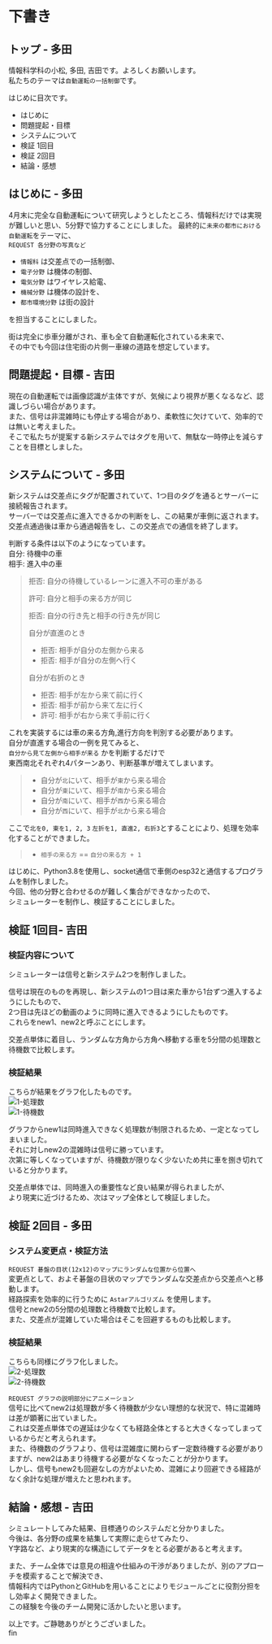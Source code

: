 # 下書き

## トップ - 多田
情報科学科の小松, 多田, 吉田です。よろしくお願いします。  
私たちのテーマは`自動運転の一括制御`です。

はじめに目次です。  
- はじめに
- 問題提起・目標
- システムについて
- 検証 1回目
- 検証 2回目
- 結論・感想


## はじめに - 多田
4月末に完全な自動運転について研究しようとしたところ、情報科だけでは実現が難しいと思い、5分野で協力することにしました。
最終的に`未来の都市における自動運転`をテーマに、  
`REQUEST 各分野の写真など`  
- `情報科` は交差点での一括制御、
- `電子分野` は機体の制御、
- `電気分野` はワイヤレス給電、
- `機械分野` は機体の設計を、
- `都市環境分野` は街の設計

を担当することにしました。  

街は完全に歩車分離がされ、車も全て自動運転化されている未来で、  
その中でも今回は住宅街の片側一車線の道路を想定しています。  


## 問題提起・目標 - 吉田
現在の自動運転では画像認識が主体ですが、気候により視界が悪くなるなど、認識しづらい場合があります。  
また、信号は非混雑時にも停止する場合があり、柔軟性に欠けていて、効率的では無いと考えました。  
そこで私たちが提案する新システムではタグを用いて、無駄な一時停止を減らすことを目標としました。  


## システムについて - 多田
新システムは交差点にタグが配置されていて、1つ目のタグを通るとサーバーに接続報告されます。  
サーバーでは交差点に進入できるかの判断をし、この結果が車側に返されます。  
交差点通過後は車から通過報告をし、この交差点での通信を終了します。  

判断する条件は以下のようになっています。  
自分: 待機中の車  
相手: 進入中の車  
> 拒否: 自分の待機しているレーンに進入不可の車がある  
> 
> 許可: 自分と相手の来る方が同じ  
> 
> 拒否: 自分の行き先と相手の行き先が同じ  
>  
> 自分が直進のとき
> - 拒否: 相手が自分の左側から来る  
> - 拒否: 相手が自分の左側へ行く  
> 
> 自分が右折のとき
> - 拒否: 相手が左から来て前に行く
> - 拒否: 相手が前から来て左に行く
> - 許可: 相手が右から来て手前に行く

これを実装するには車の来る方角,進行方向を判別する必要があります。  
自分が直進する場合の一例を見てみると、  
`自分から見て左側から相手が来る` かを判断するだけで  
東西南北それぞれ4パターンあり、判断基準が増えてしまいます。  
> - 自分が`北`にいて、相手が`東`から来る場合
> - 自分が`東`にいて、相手が`南`から来る場合
> - 自分が`南`にいて、相手が`西`から来る場合
> - 自分が`西`にいて、相手が`北`から来る場合

ここで`北を0, 東を1, 2, 3` `左折を1, 直進2, 右折3`とすることにより、処理を効率化することができました。  
> - `相手の来る方` == `自分の来る方 + 1`  

はじめに、Python3.8を使用し、socket通信で車側のesp32と通信するプログラムを制作しました。  
今回、他の分野と合わせるのが難しく集合ができなかったので、  
シミュレーターを制作し、検証することにしました。  


## 検証 1回目- 吉田
### 検証内容について
シミュレーターは信号と新システム2つを制作しました。  

信号は現在のものを再現し、新システムの1つ目は来た車から1台ずつ進入するようにしたもので、  
2つ目は先ほどの動画のように同時に進入できるようにしたものです。  
これらをnew1、new2と呼ぶことにします。  

交差点単体に着目し、ランダムな方角から方角へ移動する車を5分間の処理数と待機数で比較します。  


### 検証結果
こちらが結果をグラフ化したものです。  
![1-処理数](https://docs.google.com/spreadsheets/d/e/2PACX-1vSDcloY71481hB0FpkomezlnNjGZpPEFegFVnGm2JX5h_pkD8_AO-UcSNwicodauZi7aXvQntKbFgBz/pubchart?oid=1751094130&format=image)  
![1-待機数](https://docs.google.com/spreadsheets/d/e/2PACX-1vSDcloY71481hB0FpkomezlnNjGZpPEFegFVnGm2JX5h_pkD8_AO-UcSNwicodauZi7aXvQntKbFgBz/pubchart?oid=1814756461&format=image)  

グラフからnew1は同時進入できなく処理数が制限されるため、一定となってしまいました。  
それに対しnew2の混雑時は信号に勝っています。  
次第に等しくなっていますが、待機数が限りなく少ないため共に車を捌き切れていると分かります。  

交差点単体では、同時進入の重要性など良い結果が得られましたが、  
より現実に近づけるため、次はマップ全体として検証しました。  


## 検証 2回目 - 多田
### システム変更点・検証方法
`REQUEST 碁盤の目状(12x12)のマップにランダムな位置から位置へ`  
変更点として、およそ碁盤の目状のマップでランダムな交差点から交差点へと移動します。  
経路探索を効率的に行うために `Astarアルゴリズム` を使用します。  
信号とnew2の5分間の処理数と待機数で比較します。  
また、交差点が混雑していた場合はそこを回避するものも比較します。  


### 検証結果
こちらも同様にグラフ化しました。  
![2-処理数](https://docs.google.com/spreadsheets/d/e/2PACX-1vSDcloY71481hB0FpkomezlnNjGZpPEFegFVnGm2JX5h_pkD8_AO-UcSNwicodauZi7aXvQntKbFgBz/pubchart?oid=522272234&format=image)  
![2-待機数](https://docs.google.com/spreadsheets/d/e/2PACX-1vSDcloY71481hB0FpkomezlnNjGZpPEFegFVnGm2JX5h_pkD8_AO-UcSNwicodauZi7aXvQntKbFgBz/pubchart?oid=1762092698&format=image)  

`REQUEST グラフの説明部分にアニメーション`  
信号に比べてnew2は処理数が多く待機数が少ない理想的な状況で、特に混雑時は差が顕著に出ていました。  
これは交差点単体での遅延は少なくても経路全体とすると大きくなってしまっているからだと考えられます。  
また、待機数のグラフより、信号は混雑度に関わらず一定数待機する必要がありますが、new2はあまり待機する必要がなくなったことが分かります。  
しかし、信号もnew2も回避なしの方がよいため、混雑により回避できる経路がなく余計な処理が増えたと思われます。  


## 結論・感想 - 吉田
シミュレートしてみた結果、目標通りのシステムだと分かりました。  
今後は、各分野の成果を結集して実際に走らせてみたり、  
Y字路など、より現実的な構造にしてデータをとる必要があると考えます。  

また、チーム全体では意見の相違や仕組みの干渉がありましたが、別のアプローチを模索することで解決でき、  
情報科内ではPythonとGitHubを用いることによりモジュールごとに役割分担をし効率よく開発できました。  
この経験を今後のチーム開発に活かしたいと思います。  

以上です。ご静聴ありがとうございました。  
fin
